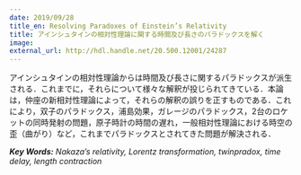 ```yaml
---
date: 2019/09/28
title_en: Resolving Paradoxes of Einstein’s Relativity
title: アインシュタインの相対性理論に関する時間及び長さのパラドックスを解く
image:
external_url: http://hdl.handle.net/20.500.12001/24287
---
```

アインシュタインの相対性理論からは時間及び長さに関するパラドックスが派生される．これまでに，それらについて様々な解釈が投じられてきている．本論は，仲座の新相対性理論によって，それらの解釈の誤りを正すものである．これにより，双子のパラドックス，浦島効果，ガレージのパラドックス，2台のロケットの同時発射の問題，原子時計の時間の遅れ，一般相対性理論における時空の歪（曲がり）など，これまでパラドックスとされてきた問題が解決される．

**_Key Words:_** _Nakaza’s relativity, Lorentz transformation, twinpradox, time delay, length contraction_